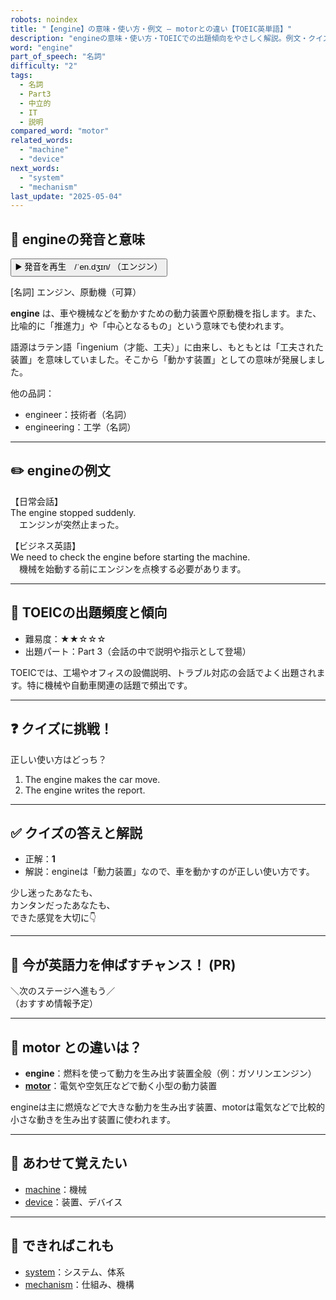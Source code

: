```yaml
---
robots: noindex
title: "【engine】の意味・使い方・例文 ― motorとの違い【TOEIC英単語】"
description: "engineの意味・使い方・TOEICでの出題傾向をやさしく解説。例文・クイズ付きでmotorとの違いもわかりやすく学べます。"
word: "engine"
part_of_speech: "名詞"
difficulty: "2"
tags:
  - 名詞
  - Part3
  - 中立的
  - IT
  - 説明
compared_word: "motor"
related_words:
  - "machine"
  - "device"
next_words:
  - "system"
  - "mechanism"
last_update: "2025-05-04"
---
```


## 🔰 engineの発音と意味

<button class="play-audio" onclick="playTTS('engine')">
  <span class="play-audio-main">
    ▶️ 発音を再生　/ˈen.dʒɪn/
  </span>
  <span class="play-audio-sub">
    （エンジン）
  </span>
</button>

[名詞] エンジン、原動機（可算）

**engine** は、車や機械などを動かすための動力装置や原動機を指します。また、比喩的に「推進力」や「中心となるもの」という意味でも使われます。

語源はラテン語「ingenium（才能、工夫）」に由来し、もともとは「工夫された装置」を意味していました。そこから「動かす装置」としての意味が発展しました。

他の品詞：  
- engineer：技術者（名詞）
- engineering：工学（名詞）

---

## ✏️ engineの例文

【日常会話】  
The engine stopped suddenly.  
　エンジンが突然止まった。

【ビジネス英語】  
We need to check the engine before starting the machine.  
　機械を始動する前にエンジンを点検する必要があります。

---

## 🎯 TOEICの出題頻度と傾向

- 難易度：★★☆☆☆
- 出題パート：Part 3（会話の中で説明や指示として登場）

TOEICでは、工場やオフィスの設備説明、トラブル対応の会話でよく出題されます。特に機械や自動車関連の話題で頻出です。

---

## ❓ クイズに挑戦！

正しい使い方はどっち？

1. The engine makes the car move.  
2. The engine writes the report.

---

## ✅ クイズの答えと解説

- 正解：**1**
- 解説：engineは「動力装置」なので、車を動かすのが正しい使い方です。

少し迷ったあなたも、  
カンタンだったあなたも、  
できた感覚を大切に👇️

---

## 🚀 今が英語力を伸ばすチャンス！ (PR)

<div class="info-center">
＼次のステージへ進もう／<br>  
（おすすめ情報予定）
</div>

---

## 🤔  motor との違いは？

- **engine**：燃料を使って動力を生み出す装置全般（例：ガソリンエンジン）
- **[motor](/word/motor/)**：電気や空気圧などで動く小型の動力装置

engineは主に燃焼などで大きな動力を生み出す装置、motorは電気などで比較的小さな動きを生み出す装置に使われます。

---

## 🧩 あわせて覚えたい

- [machine](/word/machine/)：機械
- [device](/word/device/)：装置、デバイス

---

## 📖 できればこれも

- [system](/word/system/)：システム、体系
- [mechanism](/word/mechanism/)：仕組み、機構

<!-- cvid: aid13_bid07 -->
